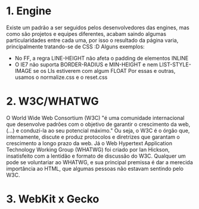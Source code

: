 # 1. Engine

Existe um padrão a ser seguidos pelos desenvolvedores das engines, mas como são projetos e equipes diferentes, acabam saindo algumas particularidades entre cada uma, por isso o resultado da página varia, principalmente tratando-se de CSS :D
Alguns exemplos:
- No FF, a regra LINE-HEIGHT não afeta o padding de elementos INLINE
- O IE7 não suporta BORDER-RADIUS e MIN-HEIGHT e nem LIST-STYLE-IMAGE se os LIs estiverem com algum FLOAT
Por essas e outras, usamos o normalize.css e o reset.css

# 2. W3C/WHATWG

O World Wide Web Consortium (W3C) "é uma comunidade internacional que desenvolve padrões com o objetivo de garantir o crescimento da web, (...) e conduzí-la ao seu potencial máximo."
Ou seja, o W3C é o órgão que, internamente, discute e produz protocolos e diretrizes que garantam o crescimento a longo prazo da web.
Já o Web Hypertext Application Technology Working Group (WHATWG) foi criado por Ian Hickson, insatisfeito com a lentidão e formato de discussão do W3C. Qualquer um pode se voluntariar ao WHATWG, e sua principal premissa é dar a merecida importância ao HTML, que algumas pessoas não estavam sentindo pelo W3C.

# 3. WebKit x Gecko

